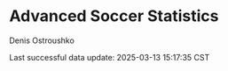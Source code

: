 # Advanced Soccer Statistics
Denis Ostroushko

<!-- gfm -->

Last successful data update: 2025-03-13 15:17:35 CST
